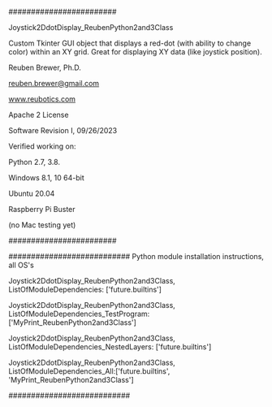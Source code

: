########################

Joystick2DdotDisplay_ReubenPython2and3Class

Custom Tkinter GUI object that displays a red-dot (with ability to change color) within an XY grid.
Great for displaying XY data (like joystick position).

Reuben Brewer, Ph.D.

reuben.brewer@gmail.com

www.reubotics.com

Apache 2 License

Software Revision I, 09/26/2023

Verified working on: 

Python 2.7, 3.8.

Windows 8.1, 10 64-bit

Ubuntu 20.04

Raspberry Pi Buster 

(no Mac testing yet)

########################  

########################### Python module installation instructions, all OS's

Joystick2DdotDisplay_ReubenPython2and3Class, ListOfModuleDependencies: ['future.builtins']

Joystick2DdotDisplay_ReubenPython2and3Class, ListOfModuleDependencies_TestProgram: ['MyPrint_ReubenPython2and3Class']

Joystick2DdotDisplay_ReubenPython2and3Class, ListOfModuleDependencies_NestedLayers: ['future.builtins']

Joystick2DdotDisplay_ReubenPython2and3Class, ListOfModuleDependencies_All:['future.builtins', 'MyPrint_ReubenPython2and3Class']

###########################
